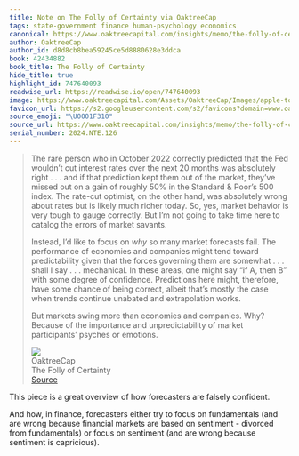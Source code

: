 ```yaml
---
title: Note on The Folly of Certainty via OaktreeCap
tags: state-government finance human-psychology economics
canonical: https://www.oaktreecapital.com/insights/memo/the-folly-of-certainty
author: OaktreeCap
author_id: d8d8cb8bea59245ce5d8880628e3ddca
book: 42434882
book_title: The Folly of Certainty
hide_title: true
highlight_id: 747640093
readwise_url: https://readwise.io/open/747640093
image: https://www.oaktreecapital.com/Assets/OaktreeCap/Images/apple-touch-icon-oc.png
favicon_url: https://s2.googleusercontent.com/s2/favicons?domain=www.oaktreecapital.com
source_emoji: "\U0001F310"
source_url: https://www.oaktreecapital.com/insights/memo/the-folly-of-certainty#:~:text=The%20rare%20person,psyches%20or%20emotions.
serial_number: 2024.NTE.126
---
```

> The rare person who in October 2022 correctly predicted that the Fed wouldn’t cut interest rates over the next 20 months was absolutely right . . . and if that prediction kept them out of the market, they’ve missed out on a gain of roughly 50% in the Standard & Poor’s 500 index. The rate-cut optimist, on the other hand, was absolutely wrong about rates but is likely much richer today. So, yes, market behavior is very tough to gauge correctly. But I’m not going to take time here to catalog the errors of market savants.
> 
> Instead, I’d like to focus on *why* so many market forecasts fail. The performance of economies and companies might tend toward predictability given that the forces governing them are somewhat . . . shall I say . . . mechanical. In these areas, one might say “if A, then B” with some degree of confidence. Predictions here might, therefore, have some chance of being correct, albeit that’s mostly the case when trends continue unabated and extrapolation works.
> 
> But markets swing more than economies and companies. Why? Because of the importance and unpredictability of market participants’ psyches or emotions.
> <div class="quoteback-footer"><div class="quoteback-avatar"><img class="mini-favicon" src="https://s2.googleusercontent.com/s2/favicons?domain=www.oaktreecapital.com"></div><div class="quoteback-metadata"><div class="metadata-inner"><span style="display:none">FROM:</span><div aria-label="OaktreeCap" class="quoteback-author"> OaktreeCap</div><div aria-label="The Folly of Certainty" class="quoteback-title"> The Folly of Certainty</div></div></div><div class="quoteback-backlink"><a target="_blank" aria-label="go to the full text of this quotation" rel="noopener" href="https://www.oaktreecapital.com/insights/memo/the-folly-of-certainty#:~:text=The%20rare%20person,psyches%20or%20emotions." class="quoteback-arrow"> Source</a></div></div>

This piece is a great overview of how forecasters are falsely confident.

And how, in finance, forecasters either try to focus on fundamentals (and are wrong because financial markets are based on sentiment - divorced from fundamentals) or focus on sentiment (and are wrong because sentiment is capricious).